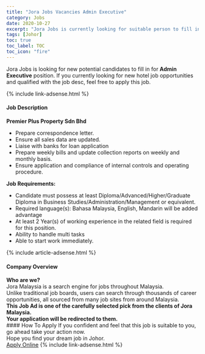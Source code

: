 ```yaml
---
title: "Jora Jobs Vacancies Admin Executive" 
category: Jobs 
date: 2020-10-27 
excerpt: "Jora Jobs is currently looking for suitable person to fill in the Admin Executive which positioned at Johor" 
tags: [Johor] 
toc: true 
toc_label: TOC 
toc_icon: "fire" 
--- 
```


<p>Jora Jobs is looking for new potential candidates to fill in for <b>Admin Executive</b> position. If you currently looking for new hotel job opportunities and qualified with the job desc, feel free to apply this job.
</p>{% include link-adsense.html %} 
<div><div><h4>Job Description</h4></div><div><div><span><div><div><strong>Premier Plus Property Sdn Bhd</strong></div><div><ul><li>Prepare correspondence letter.</li><li>Ensure all sales data are updated.</li><li>Liaise with banks for loan application</li><li>Prepare weekly bills and update collection reports on weekly and monthly basis.</li><li>Ensure application and compliance of internal controls and operating procedure.</li></ul><div><strong>Job Requirements:</strong></div><div><ul><li>Candidate must possess at least Diploma/Advanced/Higher/Graduate Diploma in Business Studies/Administration/Management or equivalent.</li><li>Required language(s): Bahasa Malaysia, English, Mandarin will be added advantage</li><li>At least 2 Year(s) of working experience in the related field is required for this position.</li><li>Ability to handle multi tasks</li><li>Able to start work immediately.</li></ul></div></div></div></span></div></div></div> 
{% include article-adsense.html %} 
<div><div><h4>Company Overview</h4></div><div><div><span><div><div>
<strong>Who are we?</strong></div>
<div>
	Jora Malaysia is a search engine for jobs throughout Malaysia.<br>
	Unlike traditional job boards, users can search through thousands of career opportunities, all sourced from many job sites from around Malaysia.&#160;</div>
<div>
<div>
<strong>This Job Ad is one of the carefully selected pick from the clients of Jora Malaysia.</strong></div>
<div>
<strong>Your application will be redirected to them.</strong></div>
</div></div></span></div></div></div> 
#### How To Apply 
If you confident and feel that this job is suitable to you, go ahead take your action now. <br/> 
Hope you find your dream job in Johor. <br/> 
<a href="https://www.jobstreet.com.my/en/job/admin-executive-4412519?jobId=jobstreet-my-job-4412519" class="btn btn--info" target="_blank" rel="nofollow noopenner">Apply Online</a> 
{% include link-adsense.html %} 